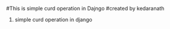 #This is simple curd operation in Dajngo 
#created by kedaranath 
1. simple curd operation in django